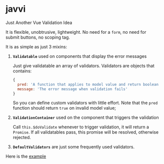 # javvi
Just Another Vue Validation Idea

It is flexible, unobtrusive, lightweight. No need for a `form`, no need for submit buttons, no scoping tag.

It is as simple as just 3 mixins:

1. **`Validatable`** used on components that display the error messages

    Just give validatable an array of validators.
    Validators are objects that contains:
    ```js
    {
      pred: 'A function that applies to model value and return boolean value',
      message: 'The error message when validation fails'
    }
    ```
    So you can define custom validators with little effort.
    Note that the `pred` function should return `true` on invalid model value;

1. **`ValidationContainer`** used on the component that triggers the validation

    Call `this.$doValidate` whenever to trigger validation, it will return a `Promise`. If all validatables pass, this promise will be resolved, otherwise rejected.

1. **`DefaultValidators`** are just some frequently used validators.

Here is the [example](http://www.webpackbin.com/41dHzpMJb)
